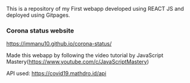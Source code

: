 This is a repository of my First webapp developed using REACT JS and deployed using Gitpages.

### Corona status website

https://immanu10.github.io/corona-status/ 


Made this webapp by following the video tutorial by JavaScript Mastery(https://www.youtube.com/c/JavaScriptMastery)

API used: https://covid19.mathdro.id/api



